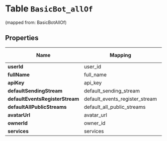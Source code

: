
# Table `BasicBot_allOf` 
(mapped from: BasicBotAllOf)

## Properties
Name | Mapping | SQL Type | Default | Type | Description | Notes
---- | ------- | -------- | ------- | ---- | ----------- | -----
**userId** | user_id | blob |  | [**kotlin.Any**](.md) |  |  [optional]
**fullName** | full_name | blob |  | [**kotlin.Any**](.md) |  |  [optional]
**apiKey** | api_key | blob |  | [**kotlin.Any**](.md) |  |  [optional]
**defaultSendingStream** | default_sending_stream | blob |  | [**kotlin.Any**](.md) |  |  [optional]
**defaultEventsRegisterStream** | default_events_register_stream | blob |  | [**kotlin.Any**](.md) |  |  [optional]
**defaultAllPublicStreams** | default_all_public_streams | blob |  | [**kotlin.Any**](.md) |  |  [optional]
**avatarUrl** | avatar_url | blob |  | [**kotlin.Any**](.md) |  |  [optional]
**ownerId** | owner_id | blob |  | [**kotlin.Any**](.md) |  |  [optional]
**services** | services | blob |  | [**kotlin.Any**](.md) |  |  [optional]











